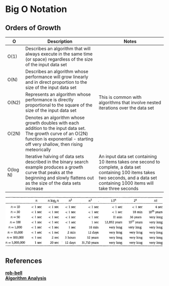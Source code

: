 # Big O Notation

## Orders of Growth

| O        | Description                                                                                                                                                                                    | Notes                                                                                                                                                                               |
| -------- | ---------------------------------------------------------------------------------------------------------------------------------------------------------------------------------------------- | ----------------------------------------------------------------------------------------------------------------------------------------------------------------------------------- |
| O(1)     | Describes an algorithm that will always execute in the same time (or space) regardless of the size of the input data set                                                                       |
| O(N)     | Describes an algorithm whose performance will grow linearly and in direct proportion to the size of the input data set                                                                         |
| O(N2)    | Represents an algorithm whose performance is directly proportional to the square of the size of the input data set                                                                             | This is common with algorithms that involve nested iterations over the data set                                                                                                     |
| O(2N)    | Denotes an algorithm whose growth doubles with each addition to the input data set. The growth curve of an O(2N) function is exponential - starting off very shallow, then rising meteorically |
| O(log N) | Iterative halving of data sets described in the binary search example produces a growth curve that peaks at the beginning and slowly flattens out as the size of the data sets increase        | An input data set containing 10 items takes one second to complete, a data set containing 100 items takes two seconds, and a data set containing 1000 items will take three seconds |

![Running Time](runningtime.jpg)

## References

**[rob-bell](https://rob-bell.net/2009/06/a-beginners-guide-to-big-o-notation/)**  
**[Algorithm Analysis](https://www.geeksforgeeks.org/fundamentals-of-algorithms/#AnalysisofAlgorithms)**